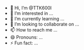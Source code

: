 - 👋 Hi, I’m @TTK600I
- 👀 I’m interested in ...
- 🌱 I’m currently learning ...
- 💞️ I’m looking to collaborate on ...
- 📫 How to reach me ...
- 😄 Pronouns: ...
- ⚡ Fun fact: ...

<!---
TTK600I/TTK600I is a ✨ special ✨ repository because its `README.md` (this file) appears on your GitHub profile.
You can click the Preview link to take a look at your changes.
--->
